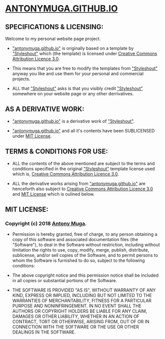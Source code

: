 # [ANTONYMUGA.GITHUB.IO](https://github.com/antonymuga/antonymuga.github.io) 
## SPECIFICATIONS & LICENSING:
Welcome to my personal website page project.

- ["antonymuga.github.io"](https://github.com/antonymuga/antonymuga.github.io) is originally based on a template by ["Styleshout"](https://www.styleshout.com/) which (the template) is licensed under [Creative Commons Attribution Licence 3.0](https://creativecommons.org/licenses/by/3.0/).

- This means that you are free to modify the templates from ["Styleshout"](https://www.styleshout.com/) anyway you like and use them for your personal and commercial projects.

- ALL that ["Styleshout"](https://www.styleshout.com/) asks is that you visibly credit ["Styleshout"](https://www.styleshout.com/)
  somewhere on your website page or any other derrivatives.

## AS A DERIVATIVE WORK:

- ["antonymuga.github.io"](https://github.com/antonymuga/antonymuga.github.io) is a derivative work of ["Styleshout"](https://www.styleshout.com/).

- ["antonymuga.github.io"](https://github.com/antonymuga/antonymuga.github.io) and all it's contents have been SUBLICENSED under [MIT License](https://opensource.org/licenses/MIT).

## TERMS & CONDITIONS FOR USE:

- ALL the contents of the above mentioned are subject to the terms and conditions specified in the original ["Styleshout"](https://www.styleshout.com/) template license used which is, [Creative Commons Attribution Licence 3.0](https://creativecommons.org/licenses/by/3.0/).

- ALL the derivative works arising from ["antonymuga.github.io"](https://github.com/antonymuga/antonymuga.github.io) are henceforth also subject to [Creative Commons Attribution Licence 3.0](https://creativecommons.org/licenses/by/3.0/) and [MIT License](https://opensource.org/licenses/MIT) which is oulined below. 

## MIT LICENSE:

### Copyright (c) 2018 [Antony Muga](https://antonymuga.github.io/).

- Permission is hereby granted, free of charge, to any person obtaining a copy of this software and associated documentation files (the "Software"), to deal in the Software without restriction, including without limitation the rights to use, copy, modify, merge, publish, distribute, sublicense, and/or sell copies of the Software, and to permit persons to whom the Software is furnished to do so, subject to the following conditions:

- The above copyright notice and this permission notice shall be included in all copies or substantial portions of the Software.

- THE SOFTWARE IS PROVIDED "AS IS", WITHOUT WARRANTY OF ANY KIND, EXPRESS OR IMPLIED, INCLUDING BUT NOT LIMITED TO THE WARRANTIES OF MERCHANTABILITY, FITNESS FOR A PARTICULAR PURPOSE AND NONINFRINGEMENT. IN NO EVENT SHALL THE AUTHORS OR COPYRIGHT HOLDERS BE LIABLE FOR ANY CLAIM, DAMAGES OR OTHER LIABILITY, WHETHER IN AN ACTION OF CONTRACT, TORT OR OTHERWISE, ARISING FROM, OUT OF OR IN CONNECTION WITH THE SOFTWARE OR THE USE OR OTHER DEALINGS IN THE SOFTWARE.





